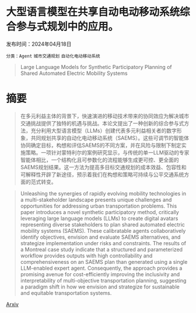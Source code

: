 # 大型语言模型在共享自动电动移动系统综合参与式规划中的应用。

发布时间：2024年04月18日

`分类：Agent` `城市交通规划` `自动化电动移动系统`

> Large Language Models for Synthetic Participatory Planning of Shared Automated Electric Mobility Systems

# 摘要

> 在多元利益主体的背景下，快速演进的移动技术带来的协同效应为解决城市交通挑战提供了独特的机遇与挑战。本论文提出了一种创新的综合参与式方法，充分利用大型语言模型（LLMs）创建代表多元利益相关者的数字形象，共同规划共享的自动化电动移动系统（SAEMS）。这些可调节的智能体协同确定目标，构想和评估SAEMS的不同方案，并在风险与限制下制定实施策略。一项针对蒙特利尔的案例研究显示，与传统的单一LLM驱动的专家智能体相比，一个结构化且可参数化的流程能够生成更可控、更全面的SAEMS规划结果。这一方法为提高多目标交通规划的成本效益、包容性和可解释性开辟了新途径，预示着我们在构想和策略可持续与公平交通系统方面的范式转变。

> Unleashing the synergies of rapidly evolving mobility technologies in a multi-stakeholder landscape presents unique challenges and opportunities for addressing urban transportation problems. This paper introduces a novel synthetic participatory method, critically leveraging large language models (LLMs) to create digital avatars representing diverse stakeholders to plan shared automated electric mobility systems (SAEMS). These calibratable agents collaboratively identify objectives, envision and evaluate SAEMS alternatives, and strategize implementation under risks and constraints. The results of a Montreal case study indicate that a structured and parameterized workflow provides outputs with high controllability and comprehensiveness on an SAEMS plan than generated using a single LLM-enabled expert agent. Consequently, the approach provides a promising avenue for cost-efficiently improving the inclusivity and interpretability of multi-objective transportation planning, suggesting a paradigm shift in how we envision and strategize for sustainable and equitable transportation systems.

[Arxiv](https://arxiv.org/abs/2404.12317)